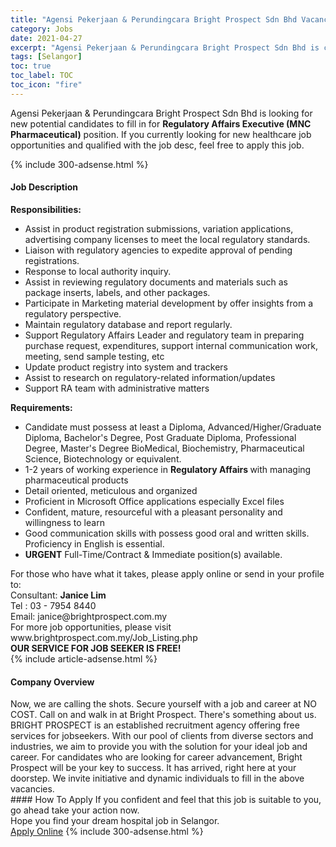 ```yaml
---
title: "Agensi Pekerjaan & Perundingcara Bright Prospect Sdn Bhd Vacancies Regulatory Affairs Executive (MNC Pharmaceutical)" 
category: Jobs 
date: 2021-04-27 
excerpt: "Agensi Pekerjaan & Perundingcara Bright Prospect Sdn Bhd is currently looking for suitable person to fill in the Regulatory Affairs Executive (MNC Pharmaceutical) which positioned at Selangor" 
tags: [Selangor] 
toc: true 
toc_label: TOC 
toc_icon: "fire" 
--- 
```


<p>Agensi Pekerjaan & Perundingcara Bright Prospect Sdn Bhd is looking for new potential candidates to fill in for <b>Regulatory Affairs Executive (MNC Pharmaceutical)</b> position. If you currently looking for new healthcare job opportunities and qualified with the job desc, feel free to apply this job.
</p>{% include 300-adsense.html %} 
<div><div><h4>Job Description</h4></div><div><div><span><div><div><strong>Responsibilities:</strong></div><ul><li>Assist in product registration submissions, variation applications, advertising company licenses to meet the local regulatory standards.</li><li>Liaison with regulatory agencies to expedite approval of pending registrations.</li><li>Response to local authority inquiry.</li><li>Assist in reviewing regulatory documents and materials such as package inserts, labels, and other packages.</li><li>Participate in Marketing material development by offer insights from a regulatory perspective.</li><li>Maintain regulatory database and report regularly.</li><li>Support Regulatory Affairs Leader and regulatory team in preparing purchase request, expenditures, support internal communication work, meeting, send sample testing, etc</li><li>Update product registry into system and trackers</li><li>Assist to research on regulatory-related information/updates</li><li>Support RA team with administrative matters</li></ul><div><strong>Requirements:</strong></div><ul><li>Candidate must possess at least a Diploma, Advanced/Higher/Graduate Diploma, Bachelor's Degree, Post Graduate Diploma, Professional Degree, Master's Degree BioMedical, Biochemistry, Pharmaceutical Science, Biotechnology or equivalent.</li><li>1-2 years of working experience in <strong>Regulatory Affairs </strong>with managing pharmaceutical products</li><li>Detail oriented, meticulous and organized</li><li>Proficient in Microsoft Office applications especially Excel files</li><li>Confident, mature, resourceful with a pleasant personality and willingness to learn</li><li>Good communication skills with possess good oral and written skills. Proficiency in English is essential.</li><li><strong>URGENT</strong> Full-Time/Contract &amp; Immediate position(s) available.</li></ul><div>For those who have what it takes, please apply online or send in your profile to:<div>Consultant: <strong>Janice Lim</strong><br>Tel : 03 - 7954 8440<br>Email: janice@brightprospect.com.my</div><div>For more job opportunities, please visit www.brightprospect.com.my/Job_Listing.php</div><div><strong>OUR SERVICE FOR JOB SEEKER IS FREE!</strong></div></div></div></span></div></div></div> 
{% include article-adsense.html %} 
<div><div><h4>Company Overview</h4></div><div><div><span><div><div>
<div>
		Now, we are calling the shots. Secure yourself with a job and career at NO COST. Call on and walk in at Bright Prospect. There's something about us. BRIGHT PROSPECT is an established recruitment agency offering free services for jobseekers. With our pool of clients from diverse sectors and industries, we aim to provide you with the solution for your ideal job and career. For candidates who are looking for career advancement, Bright Prospect will be your key to success. It has arrived, right here at your doorstep. We invite initiative and dynamic individuals to fill in the above vacancies.</div>
</div></div></span></div></div></div> 
#### How To Apply 
If you confident and feel that this job is suitable to you, go ahead take your action now. <br/> 
Hope you find your dream hospital job in Selangor. <br/> 
<a href="https://www.jobstreet.com.my/en/job/regulatory-affairs-executive-mnc-pharmaceutical-4549777?jobId=jobstreet-my-job-4549777" class="btn btn--warning" target="_blank" rel="nofollow noopenner">Apply Online</a> 
{% include 300-adsense.html %} 